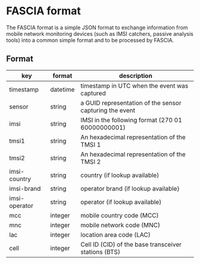 # FASCIA format

The FASCIA format is a simple JSON format to exchange information from mobile network monitoring devices (such as IMSI catchers, passive analysis tools) into
a common simple format and to be processed by FASCIA.

## Format


| key  | format | description |
| ------------- | ------------- | --------- |
| timestamp     | datetime      | timestamp in UTC when the event was captured           |
| sensor        | string        | a GUID representation of the sensor capturing the event |
| imsi | string  | IMSI in the following format (270 01 60000000001)          |
| tmsi1 | string | An hexadecimal representation of the TMSI 1 |
| tmsi2 | string | An hexadecimal representation of the TMSI 2 |
| imsi-country | string | country (if lookup available) |
| imsi-brand   | string | operator brand (if lookup available} |
| imsi-operator | string | operator (if lookup available) |
| mcc | integer | mobile country code (MCC) |
| mnc | integer | mobile network code (MNC) |
| lac | integer | location area code (LAC) |
| cell | integer | Cell ID (CID) of the base transceiver stations (BTS) |

